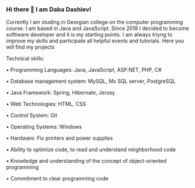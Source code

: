 ### Hi there 👋 I am Daba Dashiev!
Currently I am studing in Georgian college on the computer programming course. I am based in Java and JavaScript.
Since 2019 I decided to become softtware developer and it is my starting points.
I am always triyng to improve my skills and participate all helpful events and tutorials.
Here you will find my projects

Technical skills:

•	Programming Languages:  Java, JavaScript, ASP.NET, PHP, C#

•	Database management system: MySQL, Ms SQL server, PostgreSQL

•	Java Framework: Spring, Hibernate, Jersey

•	Web Technologies: HTML, CSS

•	Control System: Git

•	Operating Systems:  Windows

•	Hardware: Fix printers and power supplies

•	Ability to optimize code, to read and understand neighborhood code

•	Knowledge and understanding of the concept of object-oriented programming

•	Commitment to clear programming code



